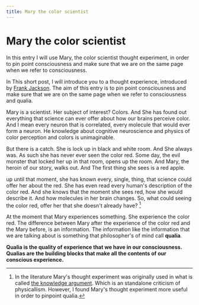```yaml
---
title: Mary the color scientist
---
```


# Mary the color scientist
In this entry I will use Mary, the color scientist thought experiment, in order to pin point consciousness and make sure that we are on the same page when we refer to consciousness. 

In This short post, I will introduce you to a thought experience, introduced by [Frank Jackson](https://doi.org/10.2307/2960077). The aim of this entry is to pin point consciousness and make sure that we are on the same page when we refer to consciousness and qualia. 

Mary is a scientist. Her subject of interest? Colors. And She has found out everything that science can ever offer about how our brains perceive color. And I mean every neuron that is correlated, every molecule that would ever form a neuron. He knowledge about cognitive neuroscience and physics of color perception and colors is unimaginable. 

But there is a catch.  She is lock up in black and white room. And She always was. As such she has never ever seen the color red. Some day, the evil monster that locked her up in that room, opens up the room. And Mary, the heroin of our story, walks out. And The first thing she sees is a red apple. 

up until that moment, she has known every, single, thing, that science could offer her about the red. She has even read every human's description of the color red. And she knows that the moment she sees red, how she would describe it. And how molecules in her brain changes. So, what could seeing the color red, offer her that she doesn't already have? [^1]

At the moment that Mary experiences something. She experience the color red. The difference between Mary after the experience of the color red and the Mary before, is an information. The information like the information that we are talking about is something that philosopher's of mind call **qualia**.

**Qualia is the quality of experience that we have in our consciousness. Qualias are the building blocks that make all the contents of our conscious experience.**


[^1]: In the literature Mary's thought experiment was originally used in what is called [the knowledge argument](https://plato.stanford.edu/entries/qualia-knowledge/). Which is an standalone criticism of physicallism. However, I found Mary's thought experiment more useful in order to pinpoint qualia.